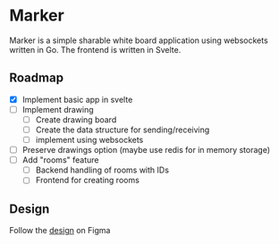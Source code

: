 # Marker

Marker is a simple sharable white board application using websockets written in Go. The frontend is written in Svelte.

## Roadmap

- [x] Implement basic app in svelte
- [ ] Implement drawing
  - [ ] Create drawing board
  - [ ] Create the data structure for sending/receiving
  - [ ] implement using websockets
- [ ] Preserve drawings option (maybe use redis for in memory storage)
- [ ] Add "rooms" feature
  - [ ] Backend handling of rooms with IDs 
  - [ ] Frontend for creating rooms

## Design

Follow the [design](https://www.figma.com/design/HUzjefdAllJMLkFTIRFzzC/Marker) on Figma